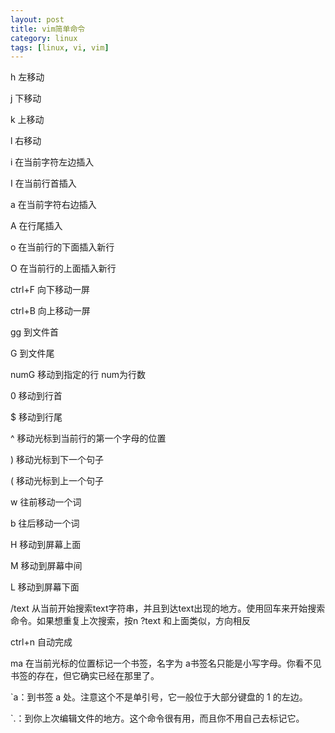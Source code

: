 ```yaml
---
layout: post
title: vim简单命令
category: linux
tags: [linux, vi, vim]
---
```



h 左移动

j 下移动

k 上移动

l 右移动


  
  
i 在当前字符左边插入

I 在当前行首插入

a 在当前字符右边插入

A 在行尾插入

o 在当前行的下面插入新行

O 在当前行的上面插入新行

  

ctrl+F 向下移动一屏

ctrl+B 向上移动一屏

  

gg 到文件首

G 到文件尾

numG 移动到指定的行 num为行数

0 移动到行首

$ 移动到行尾

^ 移动光标到当前行的第一个字母的位置

) 移动光标到下一个句子

( 移动光标到上一个句子

w 往前移动一个词

b 往后移动一个词


  

H 移动到屏幕上面

M 移动到屏幕中间

L 移动到屏幕下面


  
/text  从当前开始搜索text字符串，并且到达text出现的地方。使用回车来开始搜索命令。如果想重复上次搜索，按n
?text 和上面类似，方向相反

ctrl+n 自动完成

  

ma 在当前光标的位置标记一个书签，名字为 a书签名只能是小写字母。你看不见书签的存在，但它确实已经在那里了。

`a：到书签 a 处。注意这个不是单引号，它一般位于大部分键盘的 1 的左边。

`.：到你上次编辑文件的地方。这个命令很有用，而且你不用自己去标记它。



